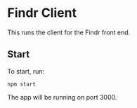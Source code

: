 # Findr Client
This runs the client for the Findr front end.

## Start
To start, run:
```
npm start
```

The app will be running on port 3000.